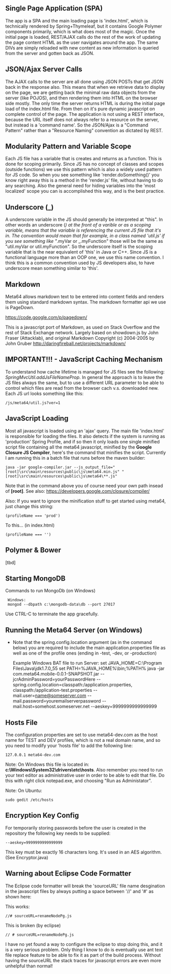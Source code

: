 ## Single Page Application (SPA)

The app is a SPA and the main loading page is 'index.html', which is technically rendered by Spring+Thymeleaf, but it contains Google Polymer components primarily, which is what does most of the magic. Once the initial page is loaded, REST/AJAX calls do the rest of the work of updating the page content HTML as the user navigates around the app. The same DIVs are simply reloaded with new content as new information is queried from the server and gotten back as JSON.

## JSON/Ajax Server Calls

The AJAX calls to the server are all done using JSON POSTs that get JSON back in the response also. This means that when we retrieve data to display on the page, we are getting back the minimal raw data objects from the server (like POJOS), and then rendering them into HTML on the browser side mostly. The only time the server returns HTML is during the initial page load of the index.html file. From then on it's pure dynamic javascript on complete control of the page. The application is not using a REST interface, because the URL itself does not always refer to a resource on the server, but instead is a 'command name'. So the JSON/Ajax is a "Command Pattern" rather than a "Resource Naming" convention as dictated by REST.

## Modularity Pattern and Variable Scope

Each JS file has a variable that is creates and returns as a function. This is done for scoping primarily. Since JS has no concept of classes and scopes (outside functions) we use this pattern which is also a widely used pattern for JS code. So when you see something like 'render.doSomething()' you know right away this is a method in the 'render.js' file, without having to do any searching. Also the general need for hiding variables into the 'most localized' scope you can is accomplished this way, and is the best practice.

## Underscore (_)

A underscore variable in the JS should generally be interpreted at "this". In other words an underscore (_) at the front of a varible or as a scoping variable, means that the variable is referencing the current JS file that it's in. The convention would mean that for example, in a class named 'util.js' if you see something like "_.myVar or _.myFunction" those will be the same as "util.myVar or util.myFunction". So the underscore itself is the scoping variable that is the near equivalent of 'this' in Java or C++. Since JS is a functional language more than an OOP one, we use this name convention. I think this is a common convention used by JS developers also, to have underscore mean something similar to 'this'.

## Markdown 

Meta64 allows markdown text to be entered into content fields and renders them using standard markdown syntax. The markdown formatter api we use is PageDown.

https://code.google.com/p/pagedown/

This is a javascript port of Markdown, as used on Stack Overflow and the rest of Stack Exchange network. Largely based on showdown.js by John Fraser (Attacklab), and original Markdown Copyright (c) 2004-2005 by John Gruber
http://daringfireball.net/projects/markdown/

## IMPORTANT!!! - JavaScript Caching Mechanism

To understand how cache lifetime is managed for JS files see the following: *SpringMvcUtil.addJsFileNameProp*. In general the approach is to leave the JS files always the same, but to use a different URL parameter to be able to control which files are read from the browser cach v.s. downloaded new. Each JS url looks something like this:

    /js/meta64/util.js?ver=1

## JavaScript Loading

Most all javascript is loaded using an 'ajax' query. The main file 'index.html' is responsible for loading the files. It also detects if the system is running as 'production' Spring Profile, and if so then it only loads one single minified script file containing all the meta64 javascript, minified by the **Google Closure JS Compiler**, here's the command that minifies the script. Currently I am running this in a batch file that runs before the maven builder:

    java -jar google-compiler.jar --js_output_file="[root]\src\main\resources\public\js\meta64.min.js" "[root]\src\main\resources\public\js\meta64\**.js"

Note that in the command above you of course need your own path insead of **[root]**.
See also: https://developers.google.com/closure/compiler/

Also: If you want to ignore the minification stuff to get started using meta64, just change this string:

    (profileName === 'prod')
To this... (in index.html)

    (profileName === '')

## Polymer & Bower

[tbd]

## Starting MongoDB

Commands to run MongoDb (on Windows)

	 Windows: 
	 mongod --dbpath c:\mongodb-data\db --port 27017
	 
Use CTRL-C to terminate the app gracefully.

## Running the Meta64 Server (on Windows)

* Note that the spring.config.location argument (as in the command below) you are required to include the main application.properties file as well as one of the profile ones (ending in -test, -dev, or -production)

    Example Windows BAT file to run Server:
    set JAVA_HOME=C:\Program Files\Java\jdk1.7.0_55
    set PATH=%JAVA_HOME%\bin;%PATH%
    java -jar com.meta64.mobile-0.0.1-SNAPSHOT.jar 
    	 --jcrAdminPassword=yourPasswordHere
       --spring.config.location=classpath:/application.properties, 
    	   classpath:/application-test.properties
       --mail.user=name@someserver.com 
       --mail.password=youremailserverpassword 
       --mail.host=somehost.someserver.net
       --aeskey=9999999999999999
    
## Hosts File
The configuration properties are set to use meta64-dev.com as the host name for TEST and DEV profiles, which is not a real domain name, and so you need to modify your 'hosts file' to add the following line:

    127.0.0.1 meta64-dev.com
    
Note: On Windows this file is located in: **c:\Windows\System32\drivers\etc\hosts**. Also remember you need to run your text editor as administrative user in order to be able to edit that file. Do this with right click notepad.exe, and choosing "Run as Administator".  

Note: On Ubuntu: 

	sudo gedit /etc/hosts    
    
## Encryption Key Config

For temporarily storing passwords before the user is created in the repository the following key needs to be supplied:

    --aeskey=9999999999999999

This key must be exactly 16 characters long. It's used in an AES algorithm. (See Encryptor.java)

## Warning about Eclipse Code Formatter

The Eclipse code formatter will break the 'sourceURL' file name desgination in the javascript files by always putting a space between '//' and '#' as shown here:

This works:

    //# sourceURL=renameNodePg.js

This is broken (by eclipse)

    // # sourceURL=renameNodePg.js

I have no yet found a way to configure the eclipse to stop doing this, and it is a very serious problem. Only thing I know to do is eventually use ant text file replace feature to be able to fix it as part of the build process. Without having the sourceURL the stack traces for javascript errors are even more unhelpful than normal!
